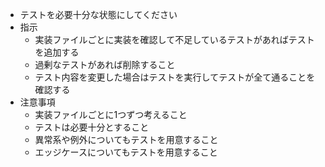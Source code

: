- テストを必要十分な状態にしてください
- 指示
  - 実装ファイルごとに実装を確認して不足しているテストがあればテストを追加する
  - 過剰なテストがあれば削除すること
  - テスト内容を変更した場合はテストを実行してテストが全て通ることを確認する
- 注意事項
  - 実装ファイルごとに1つずつ考えること
  - テストは必要十分とすること
  - 異常系や例外についてもテストを用意すること
  - エッジケースについてもテストを用意すること

